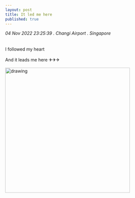 ```yaml
---
layout: post
title: It led me here
published: true
---
```

_04 Nov 2022 23:25:39 . Changi Airport . Singapore_
<br>
<br>
<br>
I followed my heart
<br>
<br>
And it leads me here ✈✈✈
<br>
<br>
<img src="https://drive.google.com/uc?export=view&id=1x36sl5RWB9ABO6A6AL1j5Aj0IFHtH5-Z" alt="drawing" width="400"/>


